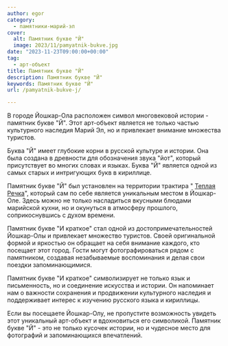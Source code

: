 ```yaml
---
author: egor
category:
  - памятники-марий-эл
cover:
  alt: Памятник букве "Й"
  image: 2023/11/pamyatnik-bukve.jpg
date: "2023-11-23T09:00:00+00:00"
tag:
  - арт-объект
title: Памятник букве "Й"
description: Памятник букве "Й"
keywords: Памятник букве "Й"
url: /pamyatnik-bukve-j/

---
```

В городе Йошкар\-Ола расположен символ многовековой истории \- памятник букве "Й". Этот арт-объект является не только частью культурного наследия Марий Эл, но и привлекает внимание множества туристов.

Буква "Й" имеет глубокие корни в русской культуре и истории. Она была создана в древности для обозначения звука "йот", который присутствует во многих словах и языках. Буква "Й" является одной из самых старых и интригующих букв в кириллице.

Памятник букве "Й" был установлен на территории трактира " [Теплая Речка](/traktir-teplaya-rechka/)", который сам по себе является уникальным местом в Йошкар-Оле. Здесь можно не только насладиться вкусными блюдами марийской кухни, но и окунуться в атмосферу прошлого, соприкоснувшись с духом времени.

Памятник букве "И краткое" стал одной из достопримечательностей Йошкар-Олы и привлекает множество туристов. Своей оригинальной формой и яркостью он обращает на себя внимание каждого, кто посещает этот город. Гости могут фотографироваться рядом с памятником, создавая незабываемые воспоминания и делая свои поездки запоминающимися.

Памятник букве "И краткое" символизирует не только язык и письменность, но и соединение искусства и истории. Он напоминает нам о важности сохранения и продвижении культурного наследия и поддерживает интерес к изучению русского языка и кириллицы.

Если вы посещаете Йошкар\-Олу, не пропустите возможность увидеть этот уникальный арт\-объект и вдохновиться его символикой. Памятник букве "Й" \- это не только кусочек истории, но и чудесное место для фотографий и запоминающихся впечатлений.
